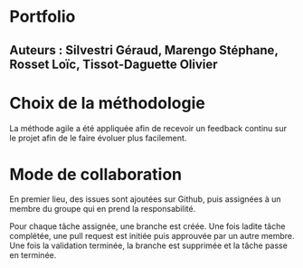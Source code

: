 # Portfolio

## Auteurs : Silvestri Géraud, Marengo Stéphane, Rosset Loïc, Tissot-Daguette Olivier

# Choix de la méthodologie
La méthode agile a été appliquée afin de recevoir un feedback continu sur le projet afin de le faire évoluer plus facilement.

# Mode de collaboration
En premier lieu, des issues sont ajoutées sur Github, puis assignées à un membre du groupe qui en prend la responsabilité. 

Pour chaque tâche assignée, une branche est créée. Une fois ladite tâche complétée, une pull request est initiée puis approuvée par un autre membre. Une fois la validation terminée, la branche est supprimée et la tâche passe en terminée.
